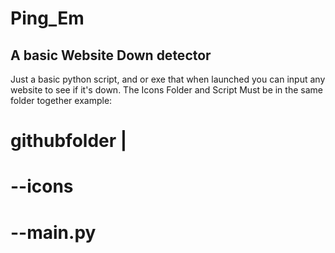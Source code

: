 # Ping_Em
A basic Website Down detector
-----------------------------
Just a basic python script, and or exe that when launched you can input any website to see if it's down.
The Icons Folder and Script Must be in the same folder together example:
# githubfolder |
  # --icons
  # --main.py
